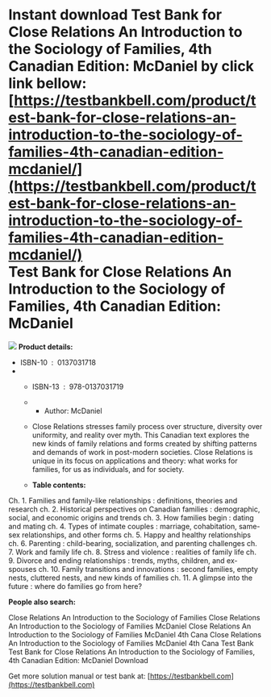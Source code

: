 Instant download **Test Bank for Close Relations An Introduction to the Sociology of Families, 4th Canadian Edition: McDaniel** by click link bellow:  
[https://testbankbell.com/product/test-bank-for-close-relations-an-introduction-to-the-sociology-of-families-4th-canadian-edition-mcdaniel/](https://testbankbell.com/product/test-bank-for-close-relations-an-introduction-to-the-sociology-of-families-4th-canadian-edition-mcdaniel/)  
Test Bank for Close Relations An Introduction to the Sociology of Families, 4th Canadian Edition: McDaniel
==========================================================================================================


![](https://testbankbell.com/wp-content/uploads/2023/05/close-relations-an-introduction-to-the-sociology-of-families-mcdaniel-4th-canadian-tb.jpg)
**Product details:**
* ISBN-10 ‏ : ‎ 0137031718
* * ISBN-13 ‏ : ‎ 978-0137031719
  * * Author: McDaniel
   
  * Close Relations stresses family process over structure, diversity over uniformity, and reality over myth. This Canadian text explores the new kinds of family relations and forms created by shifting patterns and demands of work in post-modern societies. Close Relations is unique in its focus on applications and theory: what works for families, for us as individuals, and for society.
 
  * **Table contents:**
 




Ch. 1. Families and family-like relationships : definitions, theories and research
ch. 2. Historical perspectives on Canadian families : demographic, social, and economic origins and trends
ch. 3. How families begin : dating and mating
ch. 4. Types of intimate couples : marriage, cohabitation, same-sex relationships, and other forms
ch. 5. Happy and healthy relationships
ch. 6. Parenting : child-bearing, socialization, and parenting challenges
ch. 7. Work and family life
ch. 8. Stress and violence : realities of family life
ch. 9. Divorce and ending relationships : trends, myths, children, and ex-spouses
ch. 10. Family transitions and innovations : second families, empty nests, cluttered nests, and new kinds of families
ch. 11. A glimpse into the future : where do families go from here?








**People also search:**

Close Relations An Introduction to the Sociology of Families
Close Relations An Introduction to the Sociology of Families McDaniel
Close Relations An Introduction to the Sociology of Families McDaniel 4th Cana
Close Relations An Introduction to the Sociology of Families McDaniel 4th Cana Test Bank
Test Bank for Close Relations An Introduction to the Sociology of Families, 4th Canadian Edition: McDaniel Download

   Get more solution manual or test bank at: [https://testbankbell.com](https://testbankbell.com)
